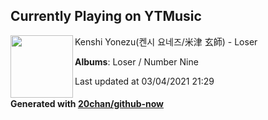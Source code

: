 ## Currently Playing on YTMusic

[<img align="left" width="100" src="https://lh3.googleusercontent.com/ybO5txtpLJRWRYALgkJUj1fa5FSMLu-kMRbiClU455w95ryxRSpcChsigMsusvhA1ymSWB9rDdYxBCw">](https://music.youtube.com/watch?v=wpb22AehATU)

Kenshi Yonezu(켄시 요네즈/米津 玄師) - Loser

**Albums**: Loser / Number Nine

Last updated at 03/04/2021 21:29

#### Generated with [20chan/github-now](https://github.com/20chan/github-now)


<!--
**20chan/20chan** is a ✨ _special_ ✨ repository because its `README.md` (this file) appears on your GitHub profile.

Here are some ideas to get you started:

- 🔭 I’m currently working on ...
- 🌱 I’m currently learning ...
- 👯 I’m looking to collaborate on ...
- 🤔 I’m looking for help with ...
- 💬 Ask me about ...
- 📫 How to reach me: ...
- 😄 Pronouns: ...
- ⚡ Fun fact: ...
-->
